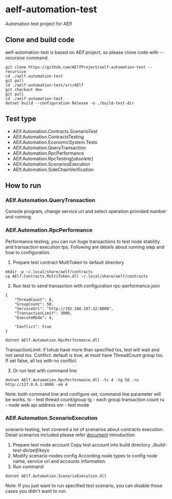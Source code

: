 # aelf-automation-test
Automation test project for AElf

## Clone and build code
aelf-automation-test is based on AElf project, so please clone code with *--recursive* command.
``` 
git clone https://github.com/AElfProject/aelf-automation-test --recursive
cd ./aelf-automation-test
git pull
cd ./aelf-automation-test/src/AElf
git checkout dev
git pull
cd ./aelf-automation-test
dotnet build --configuration Release -o ./build-test-dir
```

## Test type
- AElf.Automation.Contracts.ScenarioTest
- AElf.Automation.ContractsTesting
- AElf.Automation.EconomicSystem.Tests
- AElf.Automation.QueryTransaction
- AElf.Automation.RpcPerformance
- AElf.Automation.RpcTesting[*obsolete*] 
- AElf.Automation.ScenariosExecution
- AElf.Automation.SideChainVerification

## How to run

### AElf.Automation.QueryTransaction
Console program, change service url and select operation provided number and running.

### AElf.Automation.RpcPerformance
Performance testing, you can run huge transactions to test node stability and transaction execution tps.
Following are details about running step and how to configuration.

1. Prepare test contract MultiToken to default directory
```
mkdir -p ~/.local/share/aelf/contracts
cp AElf.Contracts.MultiToken.dll ~/.local/share/aelf/contracts
```

2. Run test to send transaction with configuration rpc-performance.json
```
{
    "ThreadCount": 8,
    "GroupCount": 50, 
    "ServiceUrl": "http://192.168.197.32:8000",
    "TransactionLimit": 3000,
    "ExecuteMode": 4,
    
    "Conflict": true
}

dotnet AElf.Automation.RpcPerformance.dll
```
TransactionLimit: if txhub have more than specified txs, test will wait and not send txs.
Conflict: default is true, at most have ThreadCount group txs. If set false, all txs with no conflict.

3. Or run test with command line
```
dotnet AElf.Automation.RpcPerformance.dll -tc 4 -tg 50 -ru http://127.0.0.1:8000 -em 4
```
Note: both command line and configure set, command line parameter will be works.
tc - test thread count/group
tg - each group transaction count
ru - node web api address
em - test mode

### AElf.Automation.ScenarioExecution
scenario testing, test covered a lot of scenarios about contracts execution. Detail scenarios included please refer [document](https://github.com/AElfProject/aelf-automation-test/blob/dev/test/AElf.Automation.ScenariosExecution/ReadMe.md) introduction. 
1. Prepare test node account
Copy test account into build directory *./build-test-dir/aelf/keys*
2. Modify scenario-nodes config
According node types to config node name, service url and accounts information.
3. Run command
```
dotnet AElf.Automation.ScenarioExecution.dll
```
Note:
If you just want to run specified test scenario, you can disable those cases you didn't want to run.
